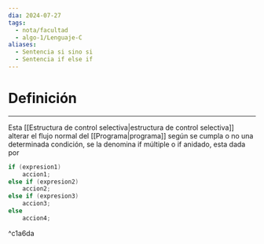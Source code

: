 ```yaml
---
dia: 2024-07-27
tags:
  - nota/facultad
  - algo-1/Lenguaje-C
aliases:
  - Sentencia si sino si
  - Sentencia if else if
---
```

# Definición
---
Esta [[Estructura de control selectiva|estructura de control selectiva]] alterar el flujo normal del [[Programa|programa]] según se cumpla o no una determinada condición, se la denomina if múltiple o if anidado, esta dada por

```c
if (expresion1) 
	accion1;
else if (expresion2)
	accion2;
else if (expresion3)
	accion3;
else 
	accion4;
```

^c1a6da
